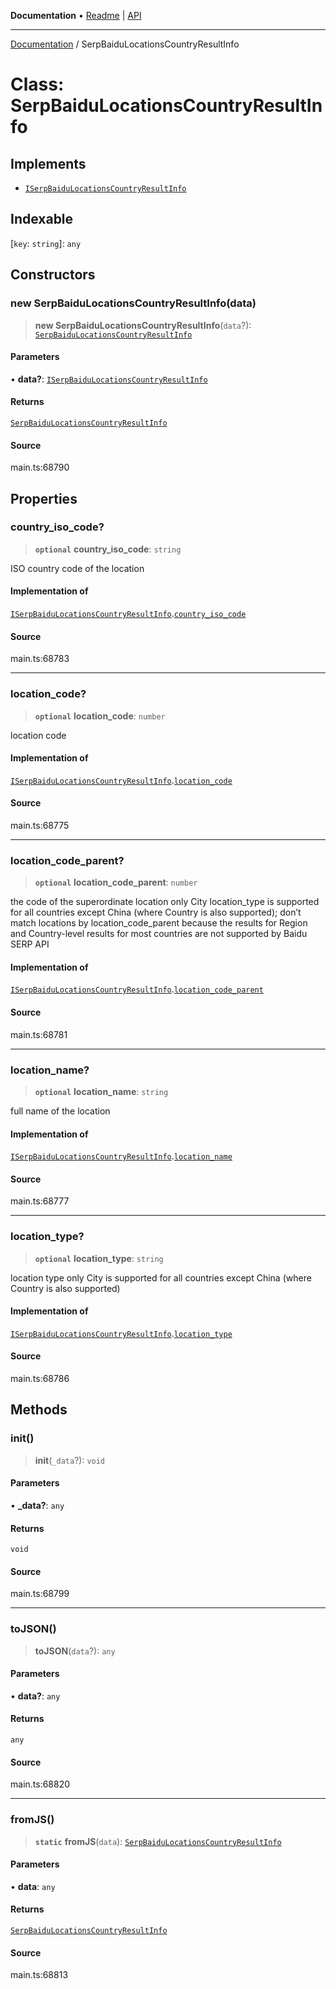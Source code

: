 **Documentation** • [Readme](../README.md) \| [API](../globals.md)

***

[Documentation](../README.md) / SerpBaiduLocationsCountryResultInfo

# Class: SerpBaiduLocationsCountryResultInfo

## Implements

- [`ISerpBaiduLocationsCountryResultInfo`](../interfaces/ISerpBaiduLocationsCountryResultInfo.md)

## Indexable

 \[`key`: `string`\]: `any`

## Constructors

### new SerpBaiduLocationsCountryResultInfo(data)

> **new SerpBaiduLocationsCountryResultInfo**(`data`?): [`SerpBaiduLocationsCountryResultInfo`](SerpBaiduLocationsCountryResultInfo.md)

#### Parameters

• **data?**: [`ISerpBaiduLocationsCountryResultInfo`](../interfaces/ISerpBaiduLocationsCountryResultInfo.md)

#### Returns

[`SerpBaiduLocationsCountryResultInfo`](SerpBaiduLocationsCountryResultInfo.md)

#### Source

main.ts:68790

## Properties

### country\_iso\_code?

> **`optional`** **country\_iso\_code**: `string`

ISO country code of the location

#### Implementation of

[`ISerpBaiduLocationsCountryResultInfo`](../interfaces/ISerpBaiduLocationsCountryResultInfo.md).[`country_iso_code`](../interfaces/ISerpBaiduLocationsCountryResultInfo.md#country_iso_code)

#### Source

main.ts:68783

***

### location\_code?

> **`optional`** **location\_code**: `number`

location code

#### Implementation of

[`ISerpBaiduLocationsCountryResultInfo`](../interfaces/ISerpBaiduLocationsCountryResultInfo.md).[`location_code`](../interfaces/ISerpBaiduLocationsCountryResultInfo.md#location_code)

#### Source

main.ts:68775

***

### location\_code\_parent?

> **`optional`** **location\_code\_parent**: `number`

the code of the superordinate location
only City location_type is supported for all countries except China (where Country is also supported);
don’t match locations by location_code_parent because the results for Region and Country-level results for most countries are not supported by Baidu SERP API

#### Implementation of

[`ISerpBaiduLocationsCountryResultInfo`](../interfaces/ISerpBaiduLocationsCountryResultInfo.md).[`location_code_parent`](../interfaces/ISerpBaiduLocationsCountryResultInfo.md#location_code_parent)

#### Source

main.ts:68781

***

### location\_name?

> **`optional`** **location\_name**: `string`

full name of the location

#### Implementation of

[`ISerpBaiduLocationsCountryResultInfo`](../interfaces/ISerpBaiduLocationsCountryResultInfo.md).[`location_name`](../interfaces/ISerpBaiduLocationsCountryResultInfo.md#location_name)

#### Source

main.ts:68777

***

### location\_type?

> **`optional`** **location\_type**: `string`

location type
only City is supported for all countries except China (where Country is also supported)

#### Implementation of

[`ISerpBaiduLocationsCountryResultInfo`](../interfaces/ISerpBaiduLocationsCountryResultInfo.md).[`location_type`](../interfaces/ISerpBaiduLocationsCountryResultInfo.md#location_type)

#### Source

main.ts:68786

## Methods

### init()

> **init**(`_data`?): `void`

#### Parameters

• **\_data?**: `any`

#### Returns

`void`

#### Source

main.ts:68799

***

### toJSON()

> **toJSON**(`data`?): `any`

#### Parameters

• **data?**: `any`

#### Returns

`any`

#### Source

main.ts:68820

***

### fromJS()

> **`static`** **fromJS**(`data`): [`SerpBaiduLocationsCountryResultInfo`](SerpBaiduLocationsCountryResultInfo.md)

#### Parameters

• **data**: `any`

#### Returns

[`SerpBaiduLocationsCountryResultInfo`](SerpBaiduLocationsCountryResultInfo.md)

#### Source

main.ts:68813

